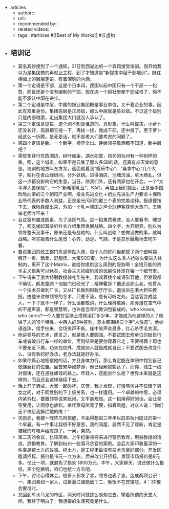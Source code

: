 - articles
    - author::
    - url::
    - recommended by:: 
    - related videos::
    - tags:: #articles #[[Best of My Works]]  #非虚构
- ## 培训记
    - 莫名其妙接到了一个通知，21日到西湖边的一个宾馆接受培训。刚开始我以为是集团搞的再就业工程，到了才知道是“新提拔中层干部培训”。鲜红横幅上的层层定语，有着深刻的内涵。
    - 第一个定语是干部，这是个日本词，民国以前中国只有一个干部－－松赞，而且还是个没有编制的干部。现在连一个报社里都干部成堆了，你不能不承认中国在进步。
    - 第二个定语是中层，中国的报业集团既是事业单位，又干着企业的事，因此有双重身份。集团高层是正局级，那么中层就是县处级。不过这个级别只是内部粮票，走出集团大门就没人承认了。
    - 第三个定语是提拔，这个词不知是谁造的，真形象。什么叫提拔，小萝卜还没长好，高层把它提一下，再拔一拔，就成干部，还中层了。至于萝卜经这么一折腾，是死是活，就不是老大们要考虑的问题了。
    - 第四个定语是新。一个新字，境界全出。连给领导敬酒都不知道，新中层吧？
    - 乘班车穿行在西湖边，树叶如金，湖水如翠，初冬的杭州有一种别样的美。唉，这个城市，如果不是云集了那么多SB的话，还真有点天堂的意思。培训的地方叫东方龙，迎面就看到“娱乐中心”、“桑拿中心”几个大字，映衬在青山绿树间，分外妖娆。进得酒店，池塘浑浊，草木缭乱，但这一点都没影响它的生意，当日，除我们外，还有两家也在开会。一个“太平洋人兽保险”，一个“新希望乳业”，KAO，再加上我们报业，正是全中国欣欣向荣的三个朝阳产业啊。报业先进文化＋奶业先进生产力要求＋保险业所代表的多数人利益，正是金光闪闪的戴三个表的完美诠释。报道要按下去，保险靠摩出来，外加一个乳＝德国之声全球博客获奖大热门，王晓锋老师咋不来？
    - 会议室布置成圆桌，为了活跃气氛。这一招果然奏效，没人敢看书、睡觉了，都支棱起耳朵听社长介绍集团发展战略。四个字，大开眼界。别以为领导整天没事干，原来还是有战略的。什么叫战略？想做没做的事，就叫战略。听完报告什么感觉：心齐，劲足，气顺。于是其乐融融地去吃午餐。
    - 要说集团的政工部门真是体贴入微，每个人的房间里都放了两个塑料袋，解开一看，飘柔、舒服佳、大宝SOD蜜。为什么这么多人抢破头要进入体制内，离开了这个Matrix，谁给你提供这么周到的服务啊！金钱万能的资本主义信条可以休矣，社会主义初级阶段的优越性体现在每一个细节里。
    - 下午请来了浙大特聘教授翁礼华先生，我试着找个成语形容他，但发现都不确切。鹤发童颜？他脑门已经光了；精神矍铄？他还没那么老。他曾从一个技术员做到厂长，又从厂长做到财政厅厅长，退役后在浙大担任教授，由他来讲做领导的艺术，只要不装，总有可听之处。当达官变成达人，一下子就不一样了，什么话都敢讲，什么理抖敢掰，那弥漫在空气中的不是声波，都是智慧啊，也许是当年的教训包装成的，who knows, who cares?一个人要在官场上摸爬滚打多少年，才能成为他这样的人？他讲了人的16个特性，中西人的5种差别，基本都围绕三个字“人性恶”。他妙语连珠，信手拈来，会场笑声不断。座中笑声谁最多，红心杀手毛衣湿。
    - 他讲领导的艺术，质言之，就是做人要圆润。不要试图去修单位的破自行车或者破自行车一样的单位，否则结果是要你背着它走；不要得罪上司也不要亲近下属，功夫在权外，成就别人就是成就自己；不要试图去改变什么，没有新的好办法，老办法就是好办法。
    - 如果你真心地相信他的话，并且身体力行，那么肯定能在体制中找到自己做螺丝钉的位置。回首繁华如梦渺，他已经解脱豁达了，而你，残生一线对惊涛，还在通往螺母的路上。年轻人，还能说什么呢？世界本来就是这样的，而且还会这样继续下去。
    - 晚上开了酒戒，大家一起碰杯，庆贺。我才发现，打情骂俏并不仅限于男女之间，对于同性别的下上级关系，也一样适用。一个卓越的中层，必须内紧外松，要跟领导说笑玩闹，又不逾规矩。这一招用得好的话，会让领导受用，让同僚也放松。难怪贾母笑弯了腰，指着凤姐，对众人说：“你们还不快给我撕烂她的嘴！”
    - 天刚亮，我被一阵阵鸟鸣惊醒，不由得想起三年半以前来杭州度过的第一个早晨。有一件事让我很不好意思，我的同屋，居然不见了踪影，肯定是被我的呼噜声给震跑了。一问，果然。
    - 第二天的会议，比较简单。上午纪委领导来进行警示教育，用翁教授的话说，恐惧教育。了解到杭州一些落马贪官的案例。会后大家印象最深的一件事是挖土方的故事。挖土方，是工程里最没有技术含量的部分。开发区邀请招标，报价是19元一立方米，后来改公开招标，发现市场报价是8元多。仅此一项，就避免了损失 1800万元。中午，大家聊天，说还做什么报纸，买个挖掘机，咱们也挖土方去吧。
    - 下午，讨论心得体会。很多人都发了言，领导也表了态，达成两项公识：一、集团亲如一家人，试看浙江谁能敌？二、晚饭不在宾馆吃，4：30散会要准时。
    - 又回到车水马龙的市区，两天时间就这么匆匆过去。望着所谓的天堂人间，我终于明白了，我想要的生活究竟是什么。
